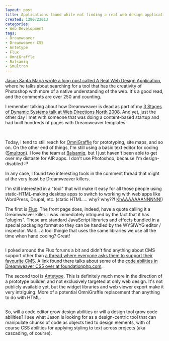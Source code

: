 ```yaml
--- 
layout: post
title: Applications found while not finding a real web design application
created: 1280722013
categories: 
- Web Development
tags:
- Dreamweaver
- Dreamweaver CS5
- Antetype
- Flux
- OmniGraffle
- Balsamiq
- Smultron
---
```

<p><a href="http://jasonsantamaria.com/articles/a-real-web-design-application/">Jason Santa Maria wrote a long post called A Real Web Design Application</a>, where he talks about searching for a tool that has the creativity of Photoshop with more of a native understanding of the web. It's a good read, and the comments are over 250 and counting.</p>
<p>I remember talking about how Dreamweaver is dead as part of my <a href="http://www.bmannconsulting.com/archive/web-directions-north-2008-3-stages-of-dynamic-systems-wrap-up/">3 Stages of Dynamic Systems talk at Web Directions North 2008</a>. And yet, just the other day I met with someone that was doing a content-based startup and had built hundreds of pages with Dreamweaver templates.</p>
<p>&nbsp;</p>

<p>Today, I tend to still reach for&nbsp;<a href="">OmniGraffle</a>&nbsp;for prototyping, site maps, and so on. On the other end of things, I'm still using a basic text editor for coding (<a href="">Smultron</a>). I love the team at&nbsp;<a href="">Balsamiq</a>, but I just haven't been able to get over my distaste for AIR apps. I don't use Photoshop, because I'm design-disabled :P</p>
<p>In any case, I found two interesting tools in the comment thread that might at the very least be Dreamweaver killers.</p>
<p><!--break--></p>
<p>I'm still interested in a "tool" that will make it easy for all those people using static-HTML-making desktop apps to switch to working with web apps like WordPress, Drupal, etc. (static HTML.... why? why??! <a href="http://www.google.ca/search?sourceid=chrome&amp;ie=UTF-8&amp;q=khaaaaan">KhAAAAAAANNNNN!</a>)</p>
<p>The first is <a href="http://www.theescapers.com/flux/">Flux</a>. The front page does, indeed, have a quote calling it a Dreamweaver killer. I was immediately intrigued by the fact that it has "plugins". These are standard JavaScript libraries and effects bundled in a special packaging format so they can be handled by the WYSIWYG editor / inspector. Wait… a tool thingie that uses the same libraries we use all the time when hand coding? Great!</p>
<p style="text-align: center; "><a href="http://www.theescapers.com/flux/"><img alt="" class="imagecache-fullpost lightbox" src="/sites/bmannconsulting.com/files/imagecache/fullpost/postimages/Screen shot 2010-08-01 at 8.14.13 PM.png" title=""></a></p>
<p>I poked around the Flux forums a bit and didn't find anything about CMS support other than <a href="http://www.theescapers.com/phpBB3/viewtopic.php?f=2&amp;t=1386">a thread where everyone asks them to support their favourite CMS</a>. A link found there talks about some of the <a href="http://foundationphp.com/blog/2010/04/12/dreamweaver-cs5-is-good-news-for-php-devs/">code abilities in Dreamweaver CS5 over at foundationphp.com</a>.</p>
<p>The second tool is <a href="http://www.antetype.com">Antetype</a>. This is definitely much more in the direction of a prototype builder, and not exclusively targeted at only web design. It's not publicly available yet, but the widget libraries and web viewer export make it very intriguing. More of a potential OmniGraffle replacement than anything to do with HTML.</p>
<p style="text-align: center; "><a href="http://www.antetype.com"><img alt="" class="imagecache-fullpost lightbox" src="/sites/bmannconsulting.com/files/imagecache/fullpost/postimages/Screen shot 2010-08-01 at 8.13.36 PM.png" title=""></a></p>
<p>So, will a code editor grow design abilities or will a design tool grow code abilities? I see what Jason is looking for as a design-centric tool that can manipulate chunks of code as objects tied to design elements, with of course CSS abilities for applying styling to text across projects (aka cascading, of course).</p>
